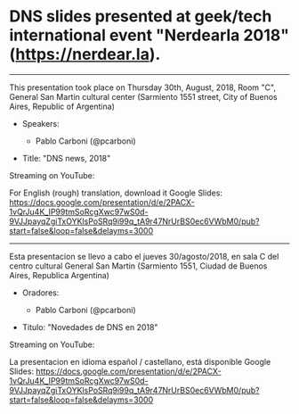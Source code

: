 # DNS slides presented at geek/tech international event "Nerdearla 2018" (https://nerdear.la).

---
This presentation took place on Thursday 30th, August, 2018, Room "C", General San Martin cultural center (Sarmiento 1551 street, City of Buenos Aires, Republic of Argentina)

- Speakers:

  * Pablo Carboni (@pcarboni)

- Title: "DNS news, 2018"

Streaming on YouTube: <publish pending>

For English (rough) translation, download it <here>
Google Slides: <here> https://docs.google.com/presentation/d/e/2PACX-1vQrJu4K_IP99tmSoRcgXwc97wS0d-9VJJpayqZgiTxOYKlsPoSRq9i99q_tA9r47NrUrBS0ec6VWbM0/pub?start=false&loop=false&delayms=3000

---
Esta presentacion se llevo a cabo el jueves 30/agosto/2018, en sala C del centro cultural General San Martin (Sarmiento 1551, Ciudad de Buenos Aires, Republica Argentina)

- Oradores:
 
  * Pablo Carboni (@pcarboni)

- Titulo: "Novedades de DNS en 2018"

Streaming on YouTube: <pendiente de publicacion>

La presentacion en idioma español / castellano, está disponible <aca>
Google Slides: <here> https://docs.google.com/presentation/d/e/2PACX-1vQrJu4K_IP99tmSoRcgXwc97wS0d-9VJJpayqZgiTxOYKlsPoSRq9i99q_tA9r47NrUrBS0ec6VWbM0/pub?start=false&loop=false&delayms=3000
